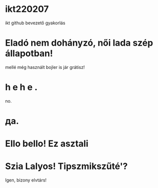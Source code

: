 # ikt220207
ikt github bevezető gyakorlás
# Eladó nem dohányzó, női lada szép állapotban!
mellé még használt bojler is jár grátisz!
# h e h e .
no.
# да.
# Ello bello! Ez asztali
# Szia Lalyos! Tipszmikszűté'?
Igen, bizony elvtárs!